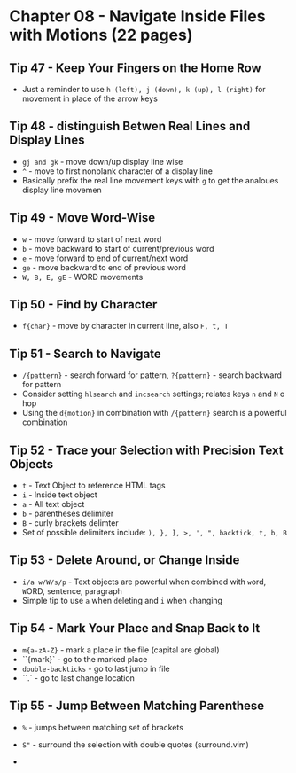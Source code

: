 # Chapter 08 - Navigate Inside Files with Motions (22 pages)

## Tip 47 - Keep Your Fingers on the Home Row

- Just a reminder to use `h (left), j (down), k (up), l (right)` for movement in place of the arrow keys

## Tip 48 - distinguish Betwen Real Lines and Display Lines

- `gj and gk` - move down/up display line wise
- `^` - move to first nonblank character of a display line
- Basically prefix the real line movement keys with `g` to get the analoues display line movemen

## Tip 49 - Move Word-Wise

- `w` - move forward to start of next word
- `b` - move backward to start of current/previous word
- `e` - move forward to end of current/next word
- `ge` - move backward to end of previous word
- `W, B, E, gE` - WORD movements

## Tip 50 - Find by Character

- `f{char}` - move by character in current line, also `F, t, T`

## Tip 51 - Search to Navigate

- `/{pattern}` - search forward for pattern, `?{pattern}` - search backward for pattern
- Consider setting `hlsearch` and `incsearch` settings; relates keys `n` and `N` o hop
- Using the `d{motion}` in combination with `/{pattern}` search is a powerful combination

## Tip 52 - Trace your Selection with Precision Text Objects

- `t` - Text Object to reference HTML tags
- `i` - Inside text object
- `a` - All text object
- `b` - parentheses delimiter
- `B` - curly brackets delimter
- Set of possible delimiters include: `), }, ], >, ', ", backtick, t, b, B`

## Tip 53 - Delete Around, or Change Inside

- `i/a w/W/s/p` - Text objects are powerful when combined with `w`ord, `W`ORD, `s`entence, `p`aragraph
- Simple tip to use `a` when `d`eleting and `i` when `c`hanging

## Tip 54 - Mark Your Place and Snap Back to It

- `m{a-zA-Z}` - mark a place in the file (capital are global)
- ``{mark}` - go to the marked place
- `double-backticks` - go to last jump in file
- ``.` - go to last change location

## Tip 55 - Jump Between Matching Parenthese

- `%` - jumps between matching set of brackets
- `S"` - surround the selection with double quotes (surround.vim)

-
